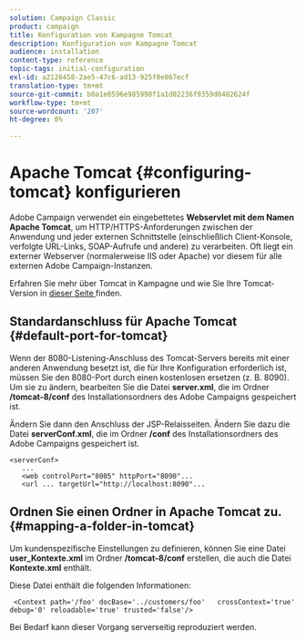 ```yaml
---
solution: Campaign Classic
product: campaign
title: Konfiguration von Kampagne Tomcat
description: Konfiguration von Kampagne Tomcat
audience: installation
content-type: reference
topic-tags: initial-configuration
exl-id: a2126458-2ae5-47c6-ad13-925f0e067ecf
translation-type: tm+mt
source-git-commit: b0a1e0596e985998f1a1d02236f9359d0482624f
workflow-type: tm+mt
source-wordcount: '207'
ht-degree: 0%

---
```



# Apache Tomcat {#configuring-tomcat} konfigurieren

Adobe Campaign verwendet ein eingebettetes **Webservlet mit dem Namen Apache Tomcat**, um HTTP/HTTPS-Anforderungen zwischen der Anwendung und jeder externen Schnittstelle (einschließlich Client-Konsole, verfolgte URL-Links, SOAP-Aufrufe und andere) zu verarbeiten. Oft liegt ein externer Webserver (normalerweise IIS oder Apache) vor diesem für alle externen Adobe Campaign-Instanzen.

Erfahren Sie mehr über Tomcat in Kampagne und wie Sie Ihre Tomcat-Version in [dieser Seite ](../../production/using/locate-tomcat-version.md) finden.

## Standardanschluss für Apache Tomcat {#default-port-for-tomcat}

Wenn der 8080-Listening-Anschluss des Tomcat-Servers bereits mit einer anderen Anwendung besetzt ist, die für Ihre Konfiguration erforderlich ist, müssen Sie den 8080-Port durch einen kostenlosen ersetzen (z. B. 8090). Um sie zu ändern, bearbeiten Sie die Datei **server.xml**, die im Ordner **/tomcat-8/conf** des Installationsordners des Adobe Campaigns gespeichert ist.

Ändern Sie dann den Anschluss der JSP-Relaisseiten. Ändern Sie dazu die Datei **serverConf.xml**, die im Ordner **/conf** des Installationsordners des Adobe Campaigns gespeichert ist.

```
<serverConf>
   ...
   <web controlPort="8005" httpPort="8090"...
   <url ... targetUrl="http://localhost:8090"...
```

## Ordnen Sie einen Ordner in Apache Tomcat zu.{#mapping-a-folder-in-tomcat}

Um kundenspezifische Einstellungen zu definieren, können Sie eine Datei **user_Kontexte.xml** im Ordner **/tomcat-8/conf** erstellen, die auch die Datei **Kontexte.xml** enthält.

Diese Datei enthält die folgenden Informationen:

```
 <Context path='/foo' docBase='../customers/foo'   crossContext='true' debug='0' reloadable='true' trusted='false'/>
```

Bei Bedarf kann dieser Vorgang serverseitig reproduziert werden.
